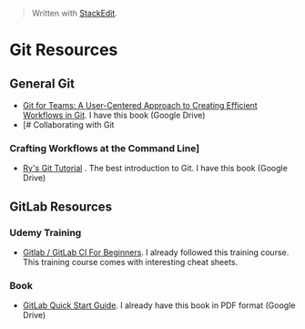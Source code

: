 > Written with [StackEdit](https://stackedit.io/).

# Git Resources

## General Git

-  [Git for Teams: A User-Centered Approach to Creating Efficient Workflows in Git](https://www.amazon.com/Git-Teams-User-Centered-Efficient-Workflows/dp/1491911182/ref=sr_1_1?keywords=git+for+teams&qid=1548092506&sr=8-1).  I have this book (Google Drive)
- [# Collaborating with Git

### Crafting Workflows at the Command Line]
- [Ry's Git Tutorial](https://www.amazon.com/Rys-Git-Tutorial-Ryan-Hodson-ebook/dp/B00QFIA5OC/ref=sr_1_1?keywords=git&qid=1548033361&s=Books&sr=1-1) . The best introduction to Git. I have this book (Google Drive)


## GitLab Resources

### Udemy Training

- [Gitlab / GitLab CI For Beginners](https://www.udemy.com/gitlab-for-beginners/). I already followed this training course. This training course comes with interesting cheat sheets. 

### Book

- [GitLab Quick Start Guide](https://www.packtpub.com/virtualization-and-cloud/gitlab-quick-start-guide). I already have this book in PDF format (Google Drive)




<!--stackedit_data:
eyJoaXN0b3J5IjpbLTEzODcxNjI3NTAsMTAxMzA4MjQwMV19
-->